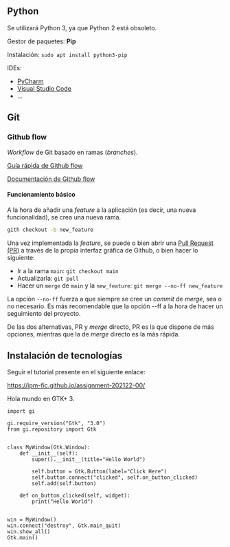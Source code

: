 
## Python

Se utilizará Python 3, ya que Python 2 está obsoleto.

Gestor de paquetes: **Pip**

Instalación: `sudo apt install python3-pip`

IDEs:

- [PyCharm](https://www.jetbrains.com/es-es/pycharm/download/#section=linux)
- [Visual Studio Code](https://code.visualstudio.com/)
- ...


## Git

### Github flow

_Workflow_ de Git basado en ramas (_branches_).

[Guía rápida de Github flow](https://guides.github.com/introduction/flow/)

[Documentación de Github flow](https://docs.github.com/es/get-started/quickstart/github-flow)


#### Funcionamiento básico

A la hora de añadir una _feature_ a la aplicación (es decir, una nueva funcionalidad), se crea una nueva rama.

```bash
gith checkout -b new_feature

```

Una vez implementada la _feature_, se puede o bien abrir una [Pull Request (PR)](https://docs.github.com/es/github/collaborating-with-pull-requests/proposing-changes-to-your-work-with-pull-requests/creating-a-pull-request) a través de la
propia interfaz gráfica de Github, o bien hacer lo siguiente:

- Ir a la rama `main`: `git checkout main`
- Actualizarla: `git pull`
- Hacer un `merge` de `main` y la `new_feature`: `git merge --no-ff new_feature`

La opción `--no-ff` fuerza a que siempre se cree un _commit_ de _merge_, sea o no necesario. Es más recomendable que la opción --ff a la hora de hacer un seguimiento del proyecto.

De las dos alternativas, PR y _merge_ directo, PR es la que dispone de más opciones, mientras que la de _merge_ directo es la más rápida.


## Instalación de tecnologías

Seguir el tutorial presente en el siguiente enlace:

<https://ipm-fic.github.io/assignment-202122-00/>


Hola mundo en GTK+ 3.


```python3
import gi

gi.require_version("Gtk", "3.0")
from gi.repository import Gtk


class MyWindow(Gtk.Window):
    def __init__(self):
        super().__init__(title="Hello World")

        self.button = Gtk.Button(label="Click Here")
        self.button.connect("clicked", self.on_button_clicked)
        self.add(self.button)

    def on_button_clicked(self, widget):
        print("Hello World")


win = MyWindow()
win.connect("destroy", Gtk.main_quit)
win.show_all()
Gtk.main()

```


